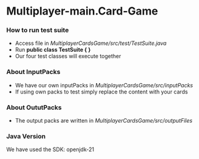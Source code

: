 # Multiplayer-main.Card-Game
### How to run test suite
- Access file in *MultiplayerCardsGame/src/test/TestSuite.java*
- Run **public class TestSuite { }**
- Our four test classes will execute together

### About InputPacks
- We have our own inputPacks in *MultiplayerCardsGame/src/inputPacks*
- If using own packs to test simply replace the content with your cards

### About OututPacks
- The output packs are written in *MultiplayerCardsGame/src/outputFiles*

### Java Version
We have used the SDK: openjdk-21
